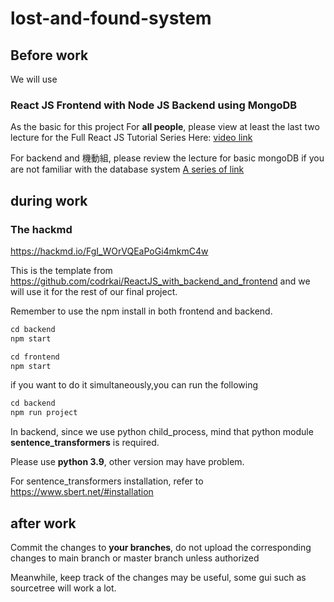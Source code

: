 # lost-and-found-system

## Before work
We will use 
### React JS Frontend with Node JS Backend using MongoDB 
As the basic for this project
For **all people**, please view at least the last two lecture for the Full React JS Tutorial Series Here:
[video link](https://www.youtube.com/playlist?list=PL7lXhMmy4JB5X38OT1JzXLmgP2hUM-v5f)

For backend and 機動組, please review the lecture for basic mongoDB if you are not familiar with the database system
[A series of link](https://www.youtube.com/watch?v=ExcRbA7fy_A&list=PL4cUxeGkcC9h77dJ-QJlwGlZlTd4ecZOA)

## during work

### The hackmd

 https://hackmd.io/FgI_WOrVQEaPoGi4mkmC4w

This is the template from https://github.com/codrkai/ReactJS_with_backend_and_frontend
and we will use it for the rest of our final project.

Remember to use the npm install in both frontend and backend.

```javascript
cd backend
npm start

cd frontend
npm start
```

if you want to do it simultaneously,you can run the following

```javascript
cd backend
npm run project
```

In backend, since we use python child_process, mind that python module **sentence_transformers** is required.

Please use **python 3.9**, other version may have problem.

For sentence_transformers installation, refer to https://www.sbert.net/#installation

## after work

Commit the changes to **your branches**, do not upload the corresponding changes to main branch or master branch unless authorized

Meanwhile, keep track of the changes may be useful, some gui such as sourcetree will work a lot.

